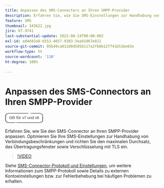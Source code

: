 ```yaml
---
title: Anpassen des SMS-Connectors an Ihren SMPP-Provider
description: Erfahren Sie, wie Sie SMS-Einstellungen zur Handhabung von Verbindungsbeschränkungen optimieren und den maximalen Durchsatz, das Übertragungsfenster sowie Verschlüsselung mit TLS einrichten können.
feature: SMS
thumbnail: 343622.jpg
jira: KT-9741
last-substantial-update: 2022-08-24T00:00:00Z
exl-id: e84d43a8-6553-4657-9383-5ea91867e811
source-git-commit: 05b49ca012d0d505b117a2fb6b12ff41b51be63e
workflow-type: ht
source-wordcount: '110'
ht-degree: 100%

---
```


# Anpassen des SMS-Connectors an Ihren SMPP-Provider

![Gilt für V7, V8](../assets/V7-V8-stamp.png)

Erfahren Sie, wie Sie den SMS-Connector an Ihren SMPP-Provider anpassen. Optimieren Sie Ihre SMS-Einstellungen zur Handhabung von Verbindungsbeschränkungen und richten Sie den maximalen Durchsatz, das Übertragungsfenster sowie Verschlüsselung mit TLS ein.

>[!VIDEO](https://video.tv.adobe.com/v/343622?quality=12&learn=on)

Siehe [SMS-Connector-Protokoll und Einstellungen](https://experienceleague.adobe.com/docs/campaign-classic/using/sending-messages/sending-messages-on-mobiles/sms-protocol.html?lang=de#sending-messages), um weitere Informationen zum SMPP-Protokoll sowie Details zu externen Kontoeinstellungen bzw. zur Fehlerbehebung bei häufigen Problemen zu erhalten.

